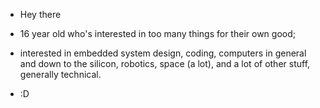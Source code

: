 - Hey there
- 16 year old who's interested in too many things for their own good;
- interested in embedded system design, coding, computers in general and down to the silicon, robotics, space (a lot), and a lot of other stuff, generally technical.

- :D
